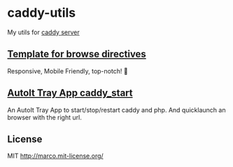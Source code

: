 # caddy-utils
My utils for [caddy server](https://caddyserver.com)


## [Template for browse directives](https://github.com/sinky/caddy-utils/tree/master/browse_tpl)
Responsive, Mobile Friendly, top-notch! :rocket:

## [AutoIt Tray App caddy_start](https://github.com/sinky/caddy-utils/tree/master/caddy_start)
An AutoIt Tray App to start/stop/restart caddy and php. And quicklaunch an browser with the right url.


## License
MIT http://marco.mit-license.org/
